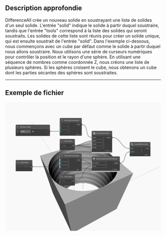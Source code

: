 ## Description approfondie
DifferenceAll crée un nouveau solide en soustrayant une liste de solides d'un seul solide. L'entrée "solid" indique le solide à partir duquel soustraire, tandis que l'entrée "tools" correspond à la liste des solides qui seront soustraits. Les solides de cette liste sont réunis pour créer un solide unique, qui est ensuite soustrait de l'entrée "solid". Dans l'exemple ci-dessous, nous commençons avec un cube par défaut comme le solide à partir duquel nous allons soustraire. Nous utilisons une série de curseurs numériques pour contrôler la position et le rayon d'une sphère. En utilisant une séquence de nombres comme coordonnée Z, nous créons une liste de plusieurs sphères. Si les sphères croisent le cube, nous obtenons un cube dont les parties sécantes des sphères sont soustraites.
___
## Exemple de fichier

![DifferenceAll](./Autodesk.DesignScript.Geometry.Solid.DifferenceAll_img.jpg)

